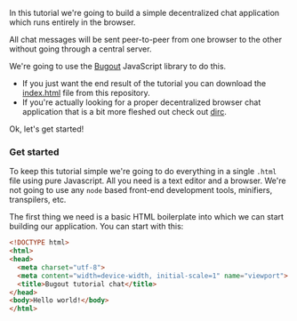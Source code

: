 In this tutorial we're going to build a simple decentralized chat application which runs entirely in the browser.

All chat messages will be sent peer-to-peer from one browser to the other without going through a central server.

We're going to use the [Bugout](https://chr15m/bugout) JavaScript library to do this.

 * If you just want the end result of the tutorial you can download the [index.html]() file from this repository.
 * If you're actually looking for a proper decentralized browser chat application that is a bit more fleshed out check out [dirc](https://github.com/chr15m/dirc).

Ok, let's get started!

### Get started

To keep this tutorial simple we're going to do everything in a single `.html` file using pure Javascript. All you need is a text editor and a browser. We're not going to use any `node` based front-end development tools, minifiers, transpilers, etc.

The first thing we need is a basic HTML boilerplate into which we can start building our application. You can start with this:

```html
<!DOCTYPE html>
<html>
<head>
  <meta charset="utf-8">
  <meta content="width=device-width, initial-scale=1" name="viewport">
  <title>Bugout tutorial chat</title>
</head>
<body>Hello world!</body>
</html>
```
